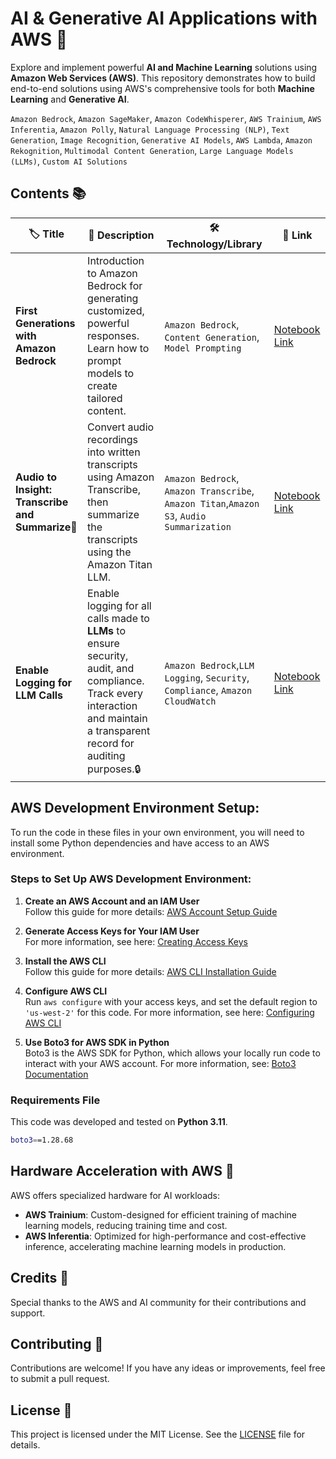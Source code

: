 # AI & Generative AI Applications with AWS 🚀

Explore and implement powerful **AI and Machine Learning** solutions using **Amazon Web Services (AWS)**. This repository demonstrates how to build end-to-end solutions using AWS's comprehensive tools for both **Machine Learning** and **Generative AI**.

`Amazon Bedrock`, `Amazon SageMaker`, `Amazon CodeWhisperer`, `AWS Trainium`, `AWS Inferentia`, `Amazon Polly`, `Natural Language Processing (NLP)`, `Text Generation`, `Image Recognition`, `Generative AI Models`, `AWS Lambda`, `Amazon Rekognition`, `Multimodal Content Generation`, `Large Language Models (LLMs)`, `Custom AI Solutions`

## Contents 📚

| 🏷 **Title**       | 📄 **Description**     | 🛠 **Technology/Library**    | 🔗 **Link**     |
|--------------------|------------------------|-----------------------------|-------------------|
| **First Generations with Amazon Bedrock** | Introduction to Amazon Bedrock for generating customized, powerful responses. Learn how to prompt models to create tailored content. | `Amazon Bedrock`, `Content Generation`, `Model Prompting` | [Notebook Link](notebook/first_generations_amazon_bedrock.ipynb) |
| **Audio to Insight: Transcribe and Summarize🎤** | Convert audio recordings into written transcripts using Amazon Transcribe, then summarize the transcripts using the Amazon Titan LLM. | `Amazon Bedrock`, `Amazon Transcribe`, `Amazon Titan`,`Amazon S3`, `Audio Summarization` | [Notebook Link](notebook/summarize_audio.ipynb) |
| **Enable Logging for LLM Calls** | Enable logging for all calls made to **LLMs** to ensure security, audit, and compliance. Track every interaction and maintain a transparent record for auditing purposes.🔒 | `Amazon Bedrock`,`LLM Logging`, `Security`, `Compliance`, `Amazon CloudWatch` | [Notebook Link](notebook/enable_logging_llm_calls.ipynb) |





## AWS Development Environment Setup:

To run the code in these files in your own environment, you will need to install some Python dependencies and have access to an AWS environment.

### Steps to Set Up AWS Development Environment:

1. **Create an AWS Account and an IAM User**  
   Follow this guide for more details: [AWS Account Setup Guide](https://docs.aws.amazon.com/SetUp/latest/UserGuide/setup-overview.html)

2. **Generate Access Keys for Your IAM User**  
   For more information, see here: [Creating Access Keys](https://docs.aws.amazon.com/IAM/latest/UserGuide/id_credentials_access-keys.html#Using_CreateAccessKey)

3. **Install the AWS CLI**  
   Follow this guide for more details: [AWS CLI Installation Guide](https://docs.aws.amazon.com/cli/latest/userguide/getting-started-install.html)

4. **Configure AWS CLI**  
   Run `aws configure` with your access keys, and set the default region to `'us-west-2'` for this code. For more information, see here: [Configuring AWS CLI](https://docs.aws.amazon.com/cli/latest/userguide/cli-configure-files.html#cli-configure-files-methods)

5. **Use Boto3 for AWS SDK in Python**  
   Boto3 is the AWS SDK for Python, which allows your locally run code to interact with your AWS account. For more information, see: [Boto3 Documentation](https://boto3.amazonaws.com/v1/documentation/api/latest/index.html)

### Requirements File

This code was developed and tested on **Python 3.11**.

```bash
boto3==1.28.68
```

## Hardware Acceleration with AWS 🚀

AWS offers specialized hardware for AI workloads:

- **AWS Trainium**: Custom-designed for efficient training of machine learning models, reducing training time and cost.
- **AWS Inferentia**: Optimized for high-performance and cost-effective inference, accelerating machine learning models in production.

## Credits 🙌

Special thanks to the AWS and AI community for their contributions and support.

## Contributing 🤝

Contributions are welcome! If you have any ideas or improvements, feel free to submit a pull request.

## License 📄

This project is licensed under the MIT License. See the [LICENSE](LICENSE) file for details.